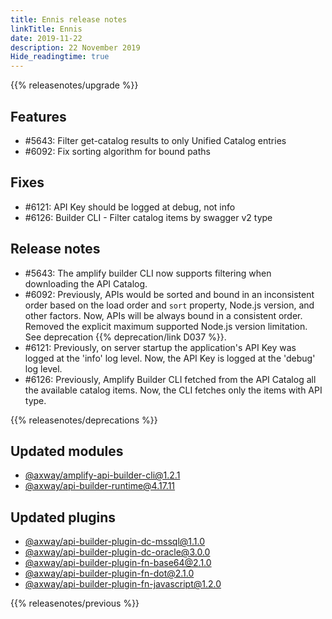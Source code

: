 ```yaml
---
title: Ennis release notes
linkTitle: Ennis
date: 2019-11-22
description: 22 November 2019
Hide_readingtime: true
---
```


{{% releasenotes/upgrade %}}

## Features

* #5643: Filter get-catalog results to only Unified Catalog entries
* #6092: Fix sorting algorithm for bound paths

## Fixes

* #6121: API Key should be logged at debug, not info
* #6126: Builder CLI - Filter catalog items by swagger v2 type

## Release notes

* #5643: The amplify builder CLI now supports filtering when downloading the API Catalog.
* #6092: Previously, APIs would be sorted and bound in an inconsistent order based on the load order and `sort` property, Node.js version, and other factors. Now, APIs will be always bound in a consistent order. Removed the explicit maximum supported Node.js version limitation. See deprecation {{% deprecation/link D037 %}}.
* #6121: Previously, on server startup the application's API Key was logged at the 'info' log level. Now, the API Key is logged at the 'debug' log level.
* #6126: Previously, Amplify Builder CLI fetched from the API Catalog all the available catalog items. Now, the CLI fetches only the items with API type.

{{% releasenotes/deprecations %}}

## Updated modules

* [@axway/amplify-api-builder-cli@1.2.1](https://www.npmjs.com/package/@axway/amplify-api-builder-cli/v/1.2.1)
* [@axway/api-builder-runtime@4.17.11](https://www.npmjs.com/package/@axway/api-builder-runtime/v/4.17.11)

## Updated plugins

* [@axway/api-builder-plugin-dc-mssql@1.1.0](https://www.npmjs.com/package/@axway/api-builder-plugin-dc-mssql/v/1.1.0)
* [@axway/api-builder-plugin-dc-oracle@3.0.0](https://www.npmjs.com/package/@axway/api-builder-plugin-dc-oracle/v/3.0.0)
* [@axway/api-builder-plugin-fn-base64@2.1.0](https://www.npmjs.com/package/@axway/api-builder-plugin-fn-base64/v/2.1.0)
* [@axway/api-builder-plugin-fn-dot@2.1.0](https://www.npmjs.com/package/@axway/api-builder-plugin-fn-dot/v/2.1.0)
* [@axway/api-builder-plugin-fn-javascript@1.2.0](https://www.npmjs.com/package/@axway/api-builder-plugin-fn-javascript/v/1.2.0)


{{% releasenotes/previous %}}
